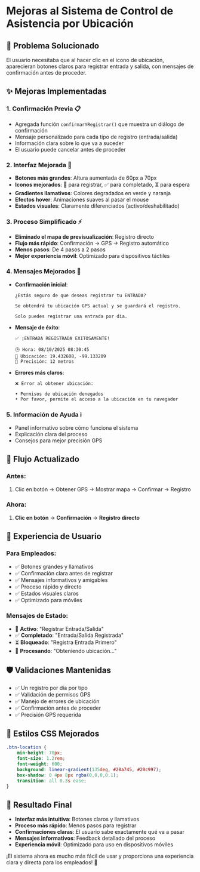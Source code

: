 # Mejoras al Sistema de Control de Asistencia por Ubicación

## 🎯 Problema Solucionado
El usuario necesitaba que al hacer clic en el icono de ubicación, aparecieran botones claros para registrar entrada y salida, con mensajes de confirmación antes de proceder.

## ✨ Mejoras Implementadas

### 1. **Confirmación Previa** 📋
- Agregada función `confirmarYRegistrar()` que muestra un diálogo de confirmación
- Mensaje personalizado para cada tipo de registro (entrada/salida)
- Información clara sobre lo que va a suceder
- El usuario puede cancelar antes de proceder

### 2. **Interfaz Mejorada** 🎨
- **Botones más grandes**: Altura aumentada de 60px a 70px
- **Iconos mejorados**: 📍 para registrar, ✅ para completado, ⏳ para espera
- **Gradientes llamativos**: Colores degradados en verde y naranja
- **Efectos hover**: Animaciones suaves al pasar el mouse
- **Estados visuales**: Claramente diferenciados (activo/deshabilitado)

### 3. **Proceso Simplificado** ⚡
- **Eliminado el mapa de previsualización**: Registro directo
- **Flujo más rápido**: Confirmación → GPS → Registro automático
- **Menos pasos**: De 4 pasos a 2 pasos
- **Mejor experiencia móvil**: Optimizado para dispositivos táctiles

### 4. **Mensajes Mejorados** 💬
- **Confirmación inicial**:
  ```
  ¿Estás seguro de que deseas registrar tu ENTRADA?
  
  Se obtendrá tu ubicación GPS actual y se guardará el registro.
  
  Solo puedes registrar una entrada por día.
  ```

- **Mensaje de éxito**:
  ```
  ✅ ¡ENTRADA REGISTRADA EXITOSAMENTE!
  
  🕒 Hora: 08/10/2025 08:30:45
  📍 Ubicación: 19.432608, -99.133209
  🎯 Precisión: 12 metros
  ```

- **Errores más claros**:
  ```
  ❌ Error al obtener ubicación:
  
  • Permisos de ubicación denegados
  • Por favor, permite el acceso a la ubicación en tu navegador
  ```

### 5. **Información de Ayuda** ℹ️
- Panel informativo sobre cómo funciona el sistema
- Explicación clara del proceso
- Consejos para mejor precisión GPS

## 🔄 Flujo Actualizado

### Antes:
1. Clic en botón → Obtener GPS → Mostrar mapa → Confirmar → Registro

### Ahora:
1. **Clic en botón** → **Confirmación** → **Registro directo**

## 📱 Experiencia de Usuario

### **Para Empleados:**
- ✅ Botones grandes y llamativos
- ✅ Confirmación clara antes de registrar
- ✅ Mensajes informativos y amigables
- ✅ Proceso rápido y directo
- ✅ Estados visuales claros
- ✅ Optimizado para móviles

### **Mensajes de Estado:**
- 📍 **Activo**: "Registrar Entrada/Salida"
- ✅ **Completado**: "Entrada/Salida Registrada"
- ⏳ **Bloqueado**: "Registra Entrada Primero"
- 🔄 **Procesando**: "Obteniendo ubicación..."

## 🛡️ Validaciones Mantenidas
- ✅ Un registro por día por tipo
- ✅ Validación de permisos GPS
- ✅ Manejo de errores de ubicación
- ✅ Confirmación antes de proceder
- ✅ Precisión GPS requerida

## 🎨 Estilos CSS Mejorados
```css
.btn-location {
    min-height: 70px;
    font-size: 1.2rem;
    font-weight: 600;
    background: linear-gradient(135deg, #28a745, #20c997);
    box-shadow: 0 4px 8px rgba(0,0,0,0.1);
    transition: all 0.3s ease;
}
```

## 🧪 Resultado Final
- **Interfaz más intuitiva**: Botones claros y llamativos
- **Proceso más rápido**: Menos pasos para registrar
- **Confirmaciones claras**: El usuario sabe exactamente qué va a pasar  
- **Mensajes informativos**: Feedback detallado del proceso
- **Experiencia móvil**: Optimizado para uso en dispositivos móviles

¡El sistema ahora es mucho más fácil de usar y proporciona una experiencia clara y directa para los empleados! 🎉
